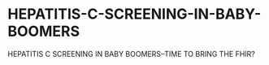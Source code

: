 # HEPATITIS-C-SCREENING-IN-BABY-BOOMERS
HEPATITIS C SCREENING IN BABY BOOMERS–TIME TO BRING THE FHIR?
